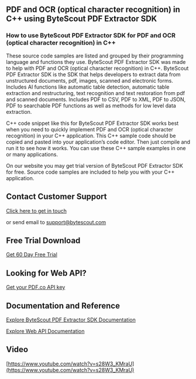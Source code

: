 ## PDF and OCR (optical character recognition) in C++ using ByteScout PDF Extractor SDK

### How to use ByteScout PDF Extractor SDK for PDF and OCR (optical character recognition) in C++

These source code samples are listed and grouped by their programming language and functions they use. ByteScout PDF Extractor SDK was made to help with PDF and OCR (optical character recognition) in C++. ByteScout PDF Extractor SDK is the SDK that helps developers to extract data from unstructured documents, pdf, images, scanned and electronic forms. Includes AI functions like automatic table detection, automatic table extraction and restructuring, text recognition and text restoration from pdf and scanned documents. Includes PDF to CSV, PDF to XML, PDF to JSON, PDF to searchable PDF functions as well as methods for low level data extraction.

C++ code snippet like this for ByteScout PDF Extractor SDK works best when you need to quickly implement PDF and OCR (optical character recognition) in your C++ application. This C++ sample code should be copied and pasted into your application’s code editor. Then just compile and run it to see how it works. You can use these C++ sample examples in one or many applications.

On our website you may get trial version of ByteScout PDF Extractor SDK for free. Source code samples are included to help you with your C++ application.

## Contact Customer Support

[Click here to get in touch](https://bytescout.zendesk.com/hc/en-us/requests/new?subject=ByteScout%20PDF%20Extractor%20SDK%20Question)

or send email to [support@bytescout.com](mailto:support@bytescout.com?subject=ByteScout%20PDF%20Extractor%20SDK%20Question) 

## Free Trial Download

[Get 60 Day Free Trial](https://bytescout.com/download/web-installer?utm_source=github-readme)

## Looking for Web API? 

[Get your PDF.co API key](https://pdf.co/documentation/api?utm_source=github-readme)

## Documentation and Reference

[Explore ByteScout PDF Extractor SDK Documentation](https://bytescout.com/documentation/index.html?utm_source=github-readme)

[Explore Web API Documentation](https://pdf.co/documentation/api?utm_source=github-readme)

## Video

[https://www.youtube.com/watch?v=s28W3_KMraU](https://www.youtube.com/watch?v=s28W3_KMraU)
